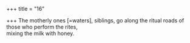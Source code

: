 +++
title = "16"

+++
The motherly ones [=waters], siblings, go along the ritual roads of those  who perform the rites,  
mixing the milk with honey.  
